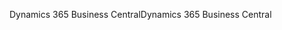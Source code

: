 <span data-ttu-id="9f8b6-101">Dynamics 365 Business Central</span><span class="sxs-lookup"><span data-stu-id="9f8b6-101">Dynamics 365 Business Central</span></span>
